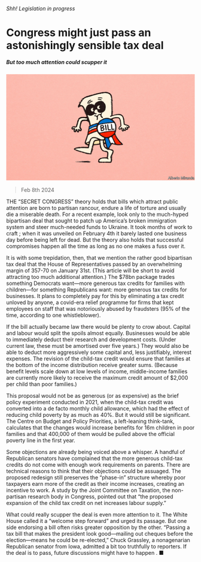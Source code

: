 ###### Shh! Legislation in progress

# Congress might just pass an astonishingly sensible tax deal 

##### But too much attention could scupper it 

![image](images/20240210_USD001.jpg) 

> Feb 8th 2024 

THE “SECRET CONGRESS” theory holds that bills which attract public attention are born to partisan rancour, endure a life of torture and usually die a miserable death. For a recent example, look only to the much-hyped bipartisan deal that sought to patch up America’s broken immigration system and steer much-needed funds to Ukraine. It took months of work to craft ; when it was unveiled on February 4th it barely lasted one business day before being left for dead. But the theory also holds that successful compromises happen all the time as long as no one makes a fuss over it.

It is with some trepidation, then, that we mention the rather good bipartisan tax deal that the House of Representatives passed by an overwhelming margin of 357-70 on January 31st. (This article will be short to avoid attracting too much additional attention.) The $78bn package trades something Democrats want—more generous tax credits for families with children—for something Republicans want: more generous tax credits for businesses. It plans to completely pay for this by eliminating a tax credit unloved by anyone, a covid-era relief programme for firms that kept employees on staff that was notoriously abused by fraudsters (95% of the time, according to one whistleblower). 


If the bill actually became law there would be plenty to crow about. Capital and labour would split the spoils almost equally. Businesses would be able to immediately deduct their research and development costs. (Under current law, these must be amortised over five years.) They would also be able to deduct more aggressively some capital and, less justifiably, interest expenses. The revision of the child-tax credit would ensure that families at the bottom of the income distribution receive greater sums. (Because benefit levels scale down at low levels of income, middle-income families are currently more likely to receive the maximum credit amount of $2,000 per child than poor families.)

This proposal would not be as generous (or as expensive) as the brief policy experiment conducted in 2021, when the child-tax credit was converted into a de facto monthly child allowance, which had the effect of reducing child poverty by as much as 40%. But it would still be significant. The Centre on Budget and Policy Priorities, a left-leaning think-tank, calculates that the changes would increase benefits for 16m children in poor families and that 400,000 of them would be pulled above the official poverty line in the first year. 

Some objections are already being voiced above a whisper. A handful of Republican senators have complained that the more generous child-tax credits do not come with enough work requirements on parents. There are technical reasons to think that their objections could be assuaged. The proposed redesign still preserves the “phase-in” structure whereby poor taxpayers earn more of the credit as their income increases, creating an incentive to work. A study by the Joint Committee on Taxation, the non-partisan research body in Congress, pointed out that “the proposed expansion of the child tax credit on net increases labour supply.”

What could really scupper the deal is even more attention to it. The White House called it a “welcome step forward” and urged its passage. But one side endorsing a bill often risks greater opposition by the other. “Passing a tax bill that makes the president look good—mailing out cheques before the election—means he could be re-elected,” Chuck Grassley, a nonagenarian Republican senator from Iowa, admitted a bit too truthfully to reporters. If the deal is to pass, future discussions might have to happen . ■


